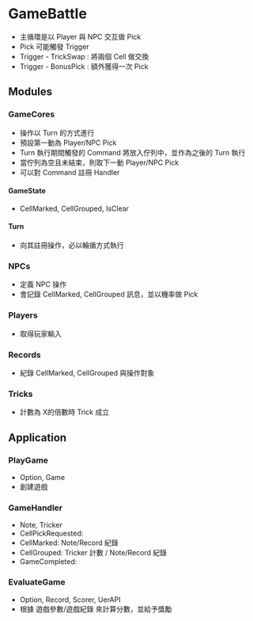 # GameBattle
- 主循環是以 Player 與 NPC 交互做 Pick
- Pick 可能觸發 Trigger
- Trigger - TrickSwap : 將兩個 Cell 做交換
- Trigger - BonusPick : 額外獲得一次 Pick

## Modules

### GameCores
- 操作以 Turn 的方式進行
- 預設第一動為 Player/NPC Pick
- Turn 執行期間觸發的 Command 將放入佇列中，並作為之後的 Turn 執行
- 當佇列為空且未結束，則取下一動 Player/NPC Pick
- 可以對 Command 註冊 Handler

#### GameState
- CellMarked, CellGrouped, IsClear

#### Turn
- 向其註冊操作，必以輪循方式執行

### NPCs
- 定義 NPC 操作
- 會記錄 CellMarked, CellGrouped 訊息，並以機率做 Pick

### Players
- 取得玩家輸入

### Records
- 紀錄 CellMarked, CellGrouped 與操作對象

### Tricks
- 計數為 X的倍數時 Trick 成立





## Application

### PlayGame
* Option, Game
* 創建遊戲

### GameHandler
* Note, Tricker
* CellPickRequested: 
* CellMarked: Note/Record 紀錄
* CellGrouped: Tricker 計數 / Note/Record 紀錄
* GameCompleted:

### EvaluateGame
* Option, Record, Scorer, UerAPI
* 根據 遊戲參數/遊戲紀錄 來計算分數，並給予獎勵
